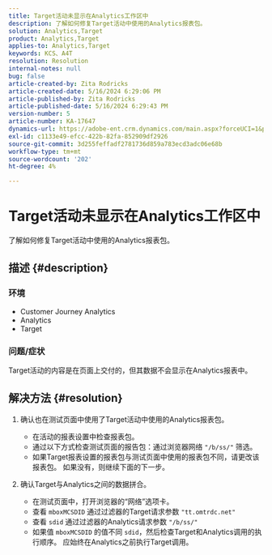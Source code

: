 ```yaml
---
title: Target活动未显示在Analytics工作区中
description: 了解如何修复Target活动中使用的Analytics报表包。
solution: Analytics,Target
product: Analytics,Target
applies-to: Analytics,Target
keywords: KCS、A4T
resolution: Resolution
internal-notes: null
bug: false
article-created-by: Zita Rodricks
article-created-date: 5/16/2024 6:29:06 PM
article-published-by: Zita Rodricks
article-published-date: 5/16/2024 6:29:43 PM
version-number: 5
article-number: KA-17647
dynamics-url: https://adobe-ent.crm.dynamics.com/main.aspx?forceUCI=1&pagetype=entityrecord&etn=knowledgearticle&id=8fcb372a-b213-ef11-9f89-6045bd0298d4
exl-id: c1133e49-efcc-422b-82fa-852909df2926
source-git-commit: 3d255feffadf2781736d859a783ecd3adc06e68b
workflow-type: tm+mt
source-wordcount: '202'
ht-degree: 4%

---
```


# Target活动未显示在Analytics工作区中


了解如何修复Target活动中使用的Analytics报表包。

## 描述 {#description}


### <b>环境</b>

- Customer Journey Analytics
- Analytics
- Target




### <b>问题/症状</b>

Target活动的内容是在页面上交付的，但其数据不会显示在Analytics报表中。


## 解决方法 {#resolution}


1. 确认也在测试页面中使用了Target活动中使用的Analytics报表包。

   - 在活动的报表设置中检查报表包。
   - 通过以下方式检查测试页面的报告包：通过浏览器网络 `"/b/ss/"` 筛选。
   - 如果Target报表设置的报表包与测试页面中使用的报表包不同，请更改该报表包。 如果没有，则继续下面的下一步。
2. 确认Target与Analytics之间的数据拼合。

   - 在测试页面中，打开浏览器的“网络”选项卡。
   - 查看 `mboxMCSDID` 通过过滤器的Target请求参数 `"tt.omtrdc.net"`
   - 查看 `sdid` 通过过滤器的Analytics请求参数 `"/b/ss/"`
   - 如果值 `mboxMCSDID` 的值不同 `sdid`，然后检查Target和Analytics调用的执行顺序。 应始终在Analytics之前执行Target调用。

